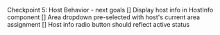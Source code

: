 Checkpoint 5: Host Behavior - next goals
[] Display host info in HostInfo component
[] Area dropdown pre-selected with host's current area assignment
[] Host info radio button should reflect active status
